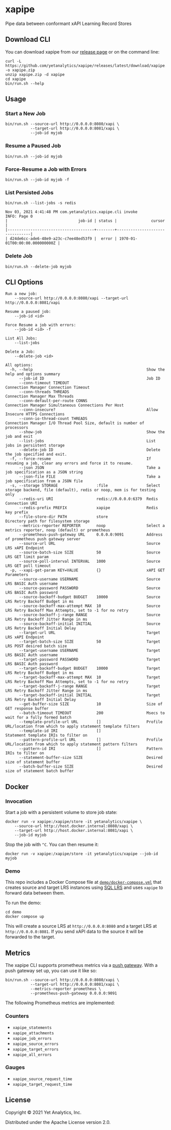 # xapipe
Pipe data between conformant xAPI Learning Record Stores

## Download CLI

You can download xapipe from our [release page](https://github.com/yetanalytics/xapipe/releases/latest) or on the command line:

``` shell
curl -L https://github.com/yetanalytics/xapipe/releases/latest/download/xapipe.zip -o xapipe.zip
unzip xapipe.zip -d xapipe
cd xapipe
bin/run.sh --help
```

## Usage

### Start a New Job

``` shell
bin/run.sh --source-url http://0.0.0.0:8080/xapi \
           --target-url http://0.0.0.0:8081/xapi \
           --job-id myjob
```

### Resume a Paused Job
``` shell
bin/run.sh --job-id myjob
```

### Force-Resume a Job with Errors

``` shell
bin/run.sh --job-id myjob -f
```

### List Persisted Jobs

``` shell
bin/run.sh --list-jobs -s redis

Nov 03, 2021 4:41:48 PM com.yetanalytics.xapipe.cli invoke
INFO: Page 0
|                               job-id | status |               cursor           |
|--------------------------------------+--------+--------------------------------|
| d24de6cc-ade6-48e9-a23c-c7ee48ed53f9 |  error | 1970-01-01T00:00:00.000000000Z |
```

### Delete Job

``` shell
bin/run.sh --delete-job myjob
```

## CLI Options

```
Run a new job:
    --source-url http://0.0.0.0:8080/xapi --target-url http://0.0.0.0:8081/xapi

Resume a paused job:
    --job-id <id>

Force Resume a job with errors:
    --job-id <id> -f

List All Jobs:
    --list-jobs

Delete a Job:
    --delete-job <id>

All options:
  -h, --help                                                  Show the help and options summary
      --job-id ID                                             Job ID
      --conn-timeout TIMEOUT                                  Connection Manager Connection Timeout
      --conn-threads THREADS                                  Connection Manager Max Threads
      --conn-default-per-route CONNS                          Connection Manager Simultaneous Connections Per Host
      --conn-insecure?                                        Allow Insecure HTTPS Connections
      --conn-io-thread-count THREADS                          Connection Manager I/O Thread Pool Size, default is number of processors
      --show-job                                              Show the job and exit
      --list-jobs                                             List jobs in persistent storage
      --delete-job ID                                         Delete the job specified and exit.
  -f, --force-resume                                          If resuming a job, clear any errors and force it to resume.
      --json JSON                                             Take a job specification as a JSON string
      --json-file FILE                                        Take a job specification from a JSON file
  -s, --storage STORAGE                 :file                 Select storage backend, file (default), redis or noop, mem is for testing only
      --redis-uri URI                   redis://0.0.0.0:6379  Redis Connection URI
      --redis-prefix PREFIX             xapipe                Redis key prefix
      --file-store-dir PATH             store                 Directory path for filesystem storage
      --metrics-reporter REPORTER       noop                  Select a metrics reporter, noop (default) or prometheus
      --prometheus-push-gateway URL     0.0.0.0:9091          Address of prometheus push gateway server
      --source-url URL                                        Source LRS xAPI Endpoint
      --source-batch-size SIZE          50                    Source LRS GET limit param
      --source-poll-interval INTERVAL   1000                  Source LRS GET poll timeout
  -p, --xapi-get-param KEY=VALUE        {}                    xAPI GET Parameters
      --source-username USERNAME                              Source LRS BASIC Auth username
      --source-password PASSWORD                              Source LRS BASIC Auth password
      --source-backoff-budget BUDGET    10000                 Source LRS Retry Backoff Budget in ms
      --source-backoff-max-attempt MAX  10                    Source LRS Retry Backoff Max Attempts, set to -1 for no retry
      --source-backoff-j-range RANGE                          Source LRS Retry Backoff Jitter Range in ms
      --source-backoff-initial INITIAL                        Source LRS Retry Backoff Initial Delay
      --target-url URL                                        Target LRS xAPI Endpoint
      --target-batch-size SIZE          50                    Target LRS POST desired batch size
      --target-username USERNAME                              Target LRS BASIC Auth username
      --target-password PASSWORD                              Target LRS BASIC Auth password
      --target-backoff-budget BUDGET    10000                 Target LRS Retry Backoff Budget in ms
      --target-backoff-max-attempt MAX  10                    Target LRS Retry Backoff Max Attempts, set to -1 for no retry
      --target-backoff-j-range RANGE                          Target LRS Retry Backoff Jitter Range in ms
      --target-backoff-initial INITIAL                        Target LRS Retry Backoff Initial Delay
      --get-buffer-size SIZE            10                    Size of GET response buffer
      --batch-timeout TIMEOUT           200                   Msecs to wait for a fully formed batch
      --template-profile-url URL        []                    Profile URL/location from which to apply statement template filters
      --template-id IRI                 []                    Statement template IRIs to filter on
      --pattern-profile-url URL         []                    Profile URL/location from which to apply statement pattern filters
      --pattern-id IRI                  []                    Pattern IRIs to filter on
      --statement-buffer-size SIZE                            Desired size of statement buffer
      --batch-buffer-size SIZE                                Desired size of statement batch buffer
```

## Docker

### Invocation

Start a job with a persistent volume to store job state:

``` shell
docker run -v xapipe:/xapipe/store -it yetanalytics/xapipe \
    --source-url http://host.docker.internal:8080/xapi \
    --target-url http://host.docker.internal:8081/xapi \
    --job-id myjob
```

Stop the job with `^C`. You can then resume it:

``` shell
docker run -v xapipe:/xapipe/store -it yetanalytics/xapipe --job-id myjob
```

### Demo

This repo includes a Docker Compose file at [`demo/docker-compose.yml`](demo/docker-compose.yml) that creates source and target LRS instances using [SQL LRS](https://github.com/yetanalytics/lrsql) and uses `xapipe` to forward data between them.

To run the demo:

``` shell
cd demo
docker compose up
```

This will create a source LRS at `http://0.0.0.0:8080` and a target LRS at `http://0.0.0.0:8081`. If you send xAPI data to the source it will be forwarded to the target.

## Metrics

The xapipe CLI supports prometheus metrics via a [push gateway](https://github.com/prometheus/pushgateway). With a push gateway set up, you can use it like so:

``` shell
bin/run.sh --source-url http://0.0.0.0:8080/xapi \
           --target-url http://0.0.0.0:8081/xapi \
           --metrics-reporter prometheus \
           --prometheus-push-gateway 0.0.0.0:9091
```

The following Prometheus metrics are implemented:

### Counters

* `xapipe_statements`
* `xapipe_attachments`
* `xapipe_job_errors`
* `xapipe_source_errors`
* `xapipe_target_errors`
* `xapipe_all_errors`

### Gauges

* `xapipe_source_request_time`
* `xapipe_target_request_time`

## License

Copyright © 2021 Yet Analytics, Inc.

Distributed under the Apache License version 2.0.
